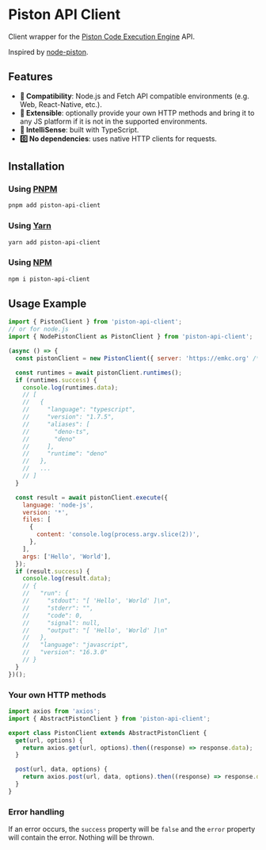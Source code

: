 # Piston API Client

Client wrapper for the [Piston Code Execution Engine](https://github.com/engineer-man/piston) API.

Inspired by [node-piston](https://github.com/dthree/node-piston).

## Features

- **🚀 Compatibility**: Node.js and Fetch API compatible environments (e.g. Web, React-Native, etc.).
- **🔧 Extensible**: optionally provide your own HTTP methods and bring it to any JS platform if it is not in the supported environments.
- **🤖 IntelliSense**: built with TypeScript.
- **0️⃣ No dependencies**: uses native HTTP clients for requests.

## Installation

### Using [PNPM](https://pnpm.io/)

```bash
pnpm add piston-api-client
```

### Using [Yarn](https://yarnpkg.com/)

```bash
yarn add piston-api-client
```

### Using [NPM](https://www.npmjs.com/)

```bash
npm i piston-api-client
```

## Usage Example

```js
import { PistonClient } from 'piston-api-client';
// or for node.js
import { NodePistonClient as PistonClient } from 'piston-api-client';

(async () => {
  const pistonClient = new PistonClient({ server: 'https://emkc.org' /* default */ });

  const runtimes = await pistonClient.runtimes();
  if (runtimes.success) {
    console.log(runtimes.data);
    // [
    //   {
    //     "language": "typescript",
    //     "version": "1.7.5",
    //     "aliases": [
    //       "deno-ts",
    //       "deno"
    //     ],
    //     "runtime": "deno"
    //   },
    //   ...
    // ]
  }

  const result = await pistonClient.execute({
    language: 'node-js',
    version: '*',
    files: [
      {
        content: 'console.log(process.argv.slice(2))',
      },
    ],
    args: ['Hello', 'World'],
  });
  if (result.success) {
    console.log(result.data);
    // {
    //   "run": {
    //     "stdout": "[ 'Hello', 'World' ]\n",
    //     "stderr": "",
    //     "code": 0,
    //     "signal": null,
    //     "output": "[ 'Hello', 'World' ]\n"
    //   },
    //   "language": "javascript",
    //   "version": "16.3.0"
    // }
  }
})();
```

### Your own HTTP methods

```js
import axios from 'axios';
import { AbstractPistonClient } from 'piston-api-client';

export class PistonClient extends AbstractPistonClient {
  get(url, options) {
    return axios.get(url, options).then((response) => response.data);
  }

  post(url, data, options) {
    return axios.post(url, data, options).then((response) => response.data);
  }
}
```

### Error handling

If an error occurs, the `success` property will be `false` and the `error` property will contain the error. Nothing will be thrown.
